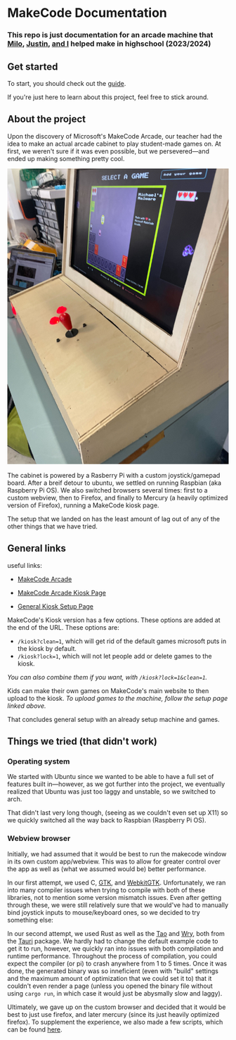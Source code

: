 # MakeCode Documentation

### This repo is just documentation for an arcade machine that [Milo](https://github.com/melonkgur), [Justin](https://github.com/Jbay33), [and I](https://github.com/mpot05) helped make in highschool (2023/2024)

## Get started

To start, you should check out the [guide](/GUIDE.md).

If you're just here to learn about this project, feel free to stick around. 

## About the project

Upon the discovery of Microsoft's MakeCode Arcade, our teacher had the idea to make an actual arcade cabinet to play student-made games on. At first, we weren't sure if it was even possible, but we persevered—and ended up making something pretty cool.

![arcade cabinet](assets/arcade-cabinet.jpg)

The cabinet is powered by a Rasberry Pi with a custom joystick/gamepad board. After a breif detour to ubuntu, we settled on running Raspbian (aka Raspberry Pi OS). We also switched browsers several times: first to a custom webview, then to Firefox, and finally to Mercury (a heavily optimized version of Firefox), running a MakeCode kiosk page. 

The setup that we landed on has the least amount of lag out of any of the other things that we have tried.

## General links

useful links:

* [MakeCode Arcade](https://arcade.makecode.com)

* [MakeCode Arcade Kiosk Page](https://arcade.makecode.com/kiosk)

* [General Kiosk Setup Page](https://arcade.makecode.com/hardware/kiosk)

MakeCode's Kiosk version has a few options. These options are added at the end of the URL. 
These options are: 

* `/kiosk?clean=1`, which will get rid of the default games microsoft puts in the kiosk by default. 
* `/kiosk?lock=1`, which will not let people add or delete games to the kiosk.

*You can also combine them if you want, with `/kiosk?lock=1&clean=1`.*

Kids can make their own games on MakeCode's main website to then upload to the kiosk. 
*To upload games to the machine, follow the setup page linked above.*

That concludes general setup with an already setup machine and games.

## Things we tried (that didn't work)

### Operating system

We started with Ubuntu since we wanted to be able to have a full set of features built in—however, as we got further into the project, we eventually realized that Ubuntu was just too laggy and unstable, so we switched to arch. 

That didn't last very long though, (seeing as we couldn't even set up X11) so we quickly switched all the way back to Raspbian (Raspberry Pi OS).

### Webview browser

Initially, we had assumed that it would be best to run the makecode window in its own custom app/webview. This was to allow for greater control over the app as well as (what we assumed would be) better performance. 

In our first attempt, we used C, [GTK](https://www.gtk.org/), and [WebkitGTK](https://webkitgtk.org/). Unfortunately, we ran into many compiler issues when trying to compile with both of these libraries, not to mention some version mismatch issues. Even after getting through these, we were still relatively sure that we would've had to manually bind joystick inputs to mouse/keyboard ones, so we decided to try something else:

In our second attempt, we used Rust as well as the [Tao](https://github.com/tauri-apps/tao) and [Wry](https://github.com/tauri-apps/wry), both from the [Tauri](https://github.com/tauri-apps/tauri) package. We hardly had to change the default example code to get it to run, however, we quickly ran into issues with both compilation and runtime performance. Throughout the process of compilation, you could expect the compiler (or pi) to crash anywhere from 1 to 5 times. Once it was done, the generated binary was so inneficient (even with "build" settings and the maximum amount of optimization that we could set it to) that it couldn't even render a page (unless you opened the binary file without using `cargo run`, in which case it would just be abysmally slow and laggy). 

Ultimately, we gave up on the custom browser and decided that it would be best to just use firefox, and later mercury (since its just heavily optimized firefox). To supplement the experience, we also made a few scripts, which can be found [here](https://github.com/mpot05/makecode-docs/tree/main/snippets). 
